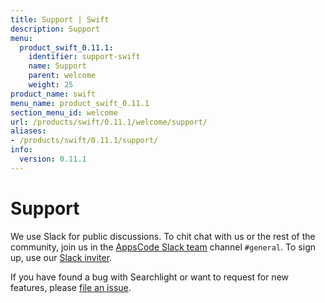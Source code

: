 ```yaml
---
title: Support | Swift
description: Support
menu:
  product_swift_0.11.1:
    identifier: support-swift
    name: Support
    parent: welcome
    weight: 25
product_name: swift
menu_name: product_swift_0.11.1
section_menu_id: welcome
url: /products/swift/0.11.1/welcome/support/
aliases:
- /products/swift/0.11.1/support/
info:
  version: 0.11.1
---
```


# Support

We use Slack for public discussions. To chit chat with us or the rest of the community, join us in the [AppsCode Slack team](https://appscode.slack.com/messages/C0XQFLGRM/details/) channel `#general`. To sign up, use our [Slack inviter](https://slack.appscode.com/).

If you have found a bug with Searchlight or want to request for new features, please [file an issue](https://github.com/appscode/swift/issues/new).
